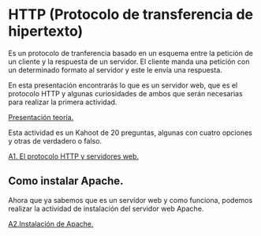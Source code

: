 # HTTP (Protocolo de transferencia de hipertexto)

Es un protocolo de tranferencia basado en un esquema entre la petición de un cliente y la respuesta de un servidor. El cliente manda una petición con un determinado formato al servidor y este le envía una respuesta.

En esta presentación encontrarás lo que es un servidor web, que es el protocolo HTTP y algunas curiosidades de ambos que serán necesarias para realizar la primera actividad.

[Presentación teoría.](https://extremera97.github.io/HTTP//teoria.html)

Esta actividad es un Kahoot de 20 preguntas, algunas con cuatro opciones y otras de verdadero o falso. 

[A1. El protocolo HTTP y servidores web.](./HTTP1/Queesunservidorweb.md)

## Como instalar Apache.

Ahora que ya sabemos que es un servidor web y como funciona, podemos realizar la actividad de instalación del servidor web Apache.

[A2.Instalación de Apache.](./HTTP2/instalacionservidorweb.md)
